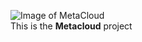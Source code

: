 ![Image of MetaCloud](https://i.ibb.co/yn73ScR/banner-metacloud.png)
<br>
This is the **Metacloud** project
